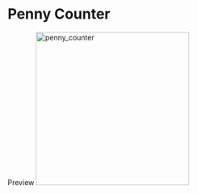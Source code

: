 # Penny Counter

Preview
<img width="303" alt="penny_counter" src="https://user-images.githubusercontent.com/17452349/158961818-1f18cb3a-e40a-4c0a-af37-14445de4459b.png">
